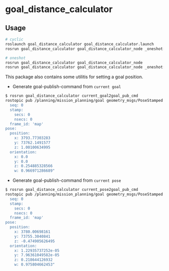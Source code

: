 # goal_distance_calculator

## Usage

```sh
# cyclic
roslaunch goal_distance_calculator goal_distance_calculator.launch
rosrun goal_distance_calculator goal_distance_calculator_node _oneshot:=false # or, use rosrun

# oneshot
rosrun goal_distance_calculator goal_distance_calculator_node
rosrun goal_distance_calculator goal_distance_calculator_node _oneshot:=true # or, explicitly specify oneshot parameter
```

This package also contains some utilitis for setting a goal position.

- Generate goal-publish-command from `current goal`

```sh
$ rosrun goal_distance_calculator current_goal2goal_pub_cmd
rostopic pub /planning/mission_planning/goal geometry_msgs/PoseStamped "header:
  seq: 0
  stamp:
    secs: 0
    nsecs: 0
  frame_id: 'map'
pose:
  position:
    x: 3793.77303283
    y: 73762.1491577
    z: 1.00100634995
  orientation:
    x: 0.0
    y: 0.0
    z: 0.254885328566
    w: 0.966971286689"
```

- Generate goal-publish-command from `current pose`

```sh
$ rosrun goal_distance_calculator current_pose2goal_pub_cmd
rostopic pub /planning/mission_planning/goal geometry_msgs/PoseStamped "header:
  seq: 0
  stamp:
    secs: 0
    nsecs: 0
  frame_id: 'map'
pose:
  position:
    x: 3780.00698161
    y: 73755.3040841
    z: -0.474905626495
  orientation:
    x: 1.22935737252e-05
    y: 7.96361049582e-05
    z: 0.218644126932
    w: 0.975804662453"
```
